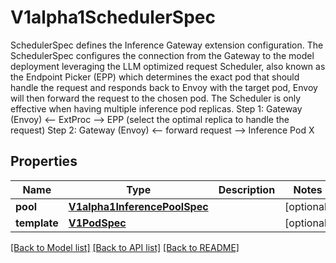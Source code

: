 # V1alpha1SchedulerSpec

SchedulerSpec defines the Inference Gateway extension configuration.  The SchedulerSpec configures the connection from the Gateway to the model deployment leveraging the LLM optimized request Scheduler, also known as the Endpoint Picker (EPP) which determines the exact pod that should handle the request and responds back to Envoy with the target pod, Envoy will then forward the request to the chosen pod.  The Scheduler is only effective when having multiple inference pod replicas.  Step 1: Gateway (Envoy) <-- ExtProc --> EPP (select the optimal replica to handle the request) Step 2: Gateway (Envoy) <-- forward request --> Inference Pod X
## Properties
Name | Type | Description | Notes
------------ | ------------- | ------------- | -------------
**pool** | [**V1alpha1InferencePoolSpec**](V1alpha1InferencePoolSpec.md) |  | [optional] 
**template** | [**V1PodSpec**](V1PodSpec.md) |  | [optional] 

[[Back to Model list]](../README.md#documentation-for-models) [[Back to API list]](../README.md#documentation-for-api-endpoints) [[Back to README]](../README.md)



